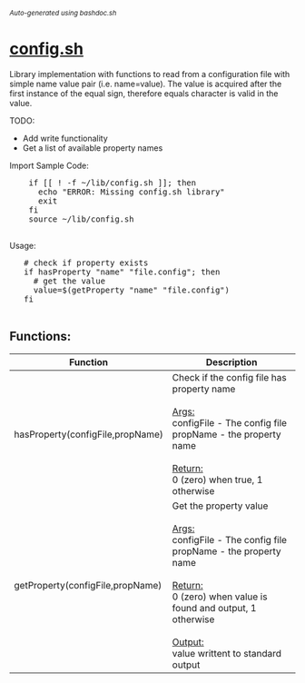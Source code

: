 <small><i>Auto-generated using bashdoc.sh</i></small>
# [config.sh](../config.sh)

Library implementation with functions to read from a configuration file
with simple name value pair (i.e. name=value). The value is acquired after
the first instance of the equal sign, therefore equals character is valid in
the value.

TODO:
- Add write functionality
- Get a list of available property names

Import Sample Code:
  <pre>
    if [[ ! -f ~/lib/config.sh ]]; then
      echo "ERROR: Missing config.sh library"
      exit
    fi
    source ~/lib/config.sh
  </pre>

Usage:
 <pre>
   # check if property exists
   if hasProperty "name" "file.config"; then
     # get the value
     value=$(getProperty "name" "file.config")
   fi
 </pre>


## Functions:
| Function | Description |
|----------|-------------|
| hasProperty(configFile,propName) | Check if the config file has property name  <br><br><u>Args:</u><br>configFile - The config file <br>propName - the property name <br><br><u>Return:</u><br>0 (zero) when true, 1 otherwise<br> |
| getProperty(configFile,propName) | Get the property value  <br><br><u>Args:</u><br>configFile - The config file <br>propName - the property name <br><br><u>Return:</u><br>0 (zero) when value is found and output, 1 otherwise<br><br><u>Output:</u><br>value writtent to standard output<br> |
